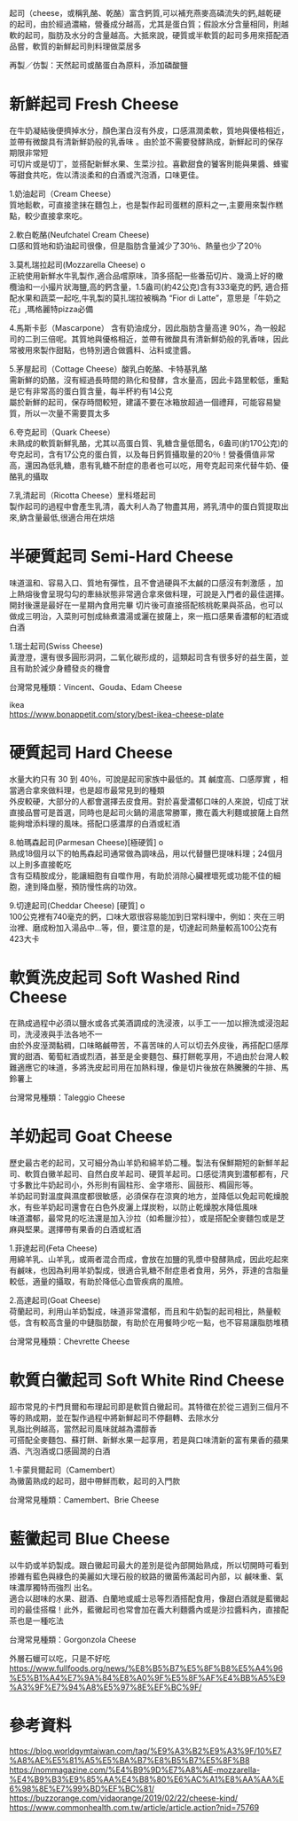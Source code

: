 起司（cheese，或稱乳酪、乾酪）富含鈣質,可以補充燕麥高磷流失的鈣,越乾硬的起司，由於經過濃縮，營養成分越高，尤其是蛋白質；假設水分含量相同，則越軟的起司，脂肪及水分的含量越高。大抵來說，硬質或半軟質的起司多用來搭配酒品嘗，軟質的新鮮起司則料理做菜居多   

再製／仿製：天然起司或酪蛋白為原料，添加磷酸鹽  

# 新鮮起司 Fresh Cheese
在牛奶凝結後便擠掉水分，顏色潔白沒有外皮，口感濕潤柔軟，質地與優格相近，並帶有微酸具有清新鮮奶般的乳香味 。由於並不需要發酵熟成，新鮮起司的保存期限非常短  
可切片或是切丁，並搭配新鮮水果、生菜沙拉。喜歡甜食的饕客則能與果醬、蜂蜜等甜食共吃，佐以清淡柔和的白酒或汽泡酒，口味更佳。  

1.奶油起司（Cream Cheese）  
質地鬆軟，可直接塗抹在麵包上，也是製作起司蛋糕的原料之一,主要用來製作糕點，較少直接拿來吃。  

2.軟白乾酪(Neufchatel Cream Cheese)  
口感和質地和奶油起司很像，但是脂肪含量減少了30％、熱量也少了20％  

3.莫札瑞拉起司(Mozzarella Cheese) o  
正統使用新鮮水牛乳製作,適合品嚐原味，頂多搭配一些番茄切片、幾滴上好的橄欖油和一小撮片狀海鹽,高的鈣含量，1.5盎司(約42公克)含有333毫克的鈣, 適合搭配水果和蔬菜一起吃,牛乳製的莫扎瑞拉被稱為 “Fior di Latte”，意思是「牛奶之花」,瑪格麗特pizza必備     

4.馬斯卡彭（Mascarpone） 
含有奶油成分，因此脂肪含量高達 90%，為一般起司的二到三倍呢。其質地與優格相近，並帶有微酸具有清新鮮奶般的乳香味，因此常被用來製作甜點，也特別適合做醬料、沾料或塗醬。  

5.茅屋起司（Cottage Cheese）酸乳白乾酪、卡特基乳酪   
需新鮮的奶酪，沒有經過長時間的熟化和發酵，含水量高，因此卡路里較低，重點是它有非常高的蛋白質含量，每半杯約有14公克    
屬於新鮮的起司，保存時間較短，建議不要在冰箱放超過一個禮拜，可能容易變質，所以一次量不需要買太多  

6.夸克起司（Quark Cheese）  
未熟成的軟質新鮮乳酪，尤其以高蛋白質、乳糖含量低聞名，6盎司(約170公克)的夸克起司，含有17公克的蛋白質，以及每日鈣質攝取量的20％！營養價值非常高，還因為低乳糖，患有乳糖不耐症的患者也可以吃，用夸克起司來代替牛奶、優酪乳的攝取  

7.乳清起司（Ricotta Cheese）里科塔起司    
製作起司的過程中會產生乳清，義大利人為了物盡其用，將乳清中的蛋白質提取出來,鈉含量最低,很適合用在烘焙  

# 半硬質起司 Semi-Hard Cheese
味道溫和、容易入口、質地有彈性，且不會過硬與不太鹹的口感沒有刺激感 ，加上熱熔後會呈現勾勾的牽絲狀態非常適合拿來做料理，可說是入門者的最佳選擇。    
開封後還是最好在一星期內食用完畢 
切片後可直接搭配核桃乾果與茶品，也可以做成三明治，入菜則可刨成絲煮濃湯或灑在披薩上，來一瓶口感果香濃郁的紅酒或白酒    

1.瑞士起司(Swiss Cheese)  
黃澄澄，還有很多圓形洞洞，二氧化碳形成的，這類起司含有很多好的益生菌，並且有助於減少身體發炎的機會   

台灣常見種類：Vincent、Gouda、Edam Cheese  

ikea  
https://www.bonappetit.com/story/best-ikea-cheese-plate  

# 硬質起司 Hard Cheese
水量大約只有 30 到 40％，可說是起司家族中最低的。其 鹹度高、口感厚實 ，相當適合拿來做料理，也是超市最常見到的種類    
外皮較硬，大部分的人都會選擇去皮食用。對於喜愛濃郁口味的人來說，切成丁狀直接品嘗可是首選，同時也是起司火鍋的湯底常勝軍，撒在義大利麵或披薩上自然能夠增添料理的風味。搭配口感濃厚的白酒或紅酒  

8.帕瑪森起司(Parmesan Cheese)[極硬質] o   
熟成18個月以下的帕馬森起司通常做為調味品，用以代替鹽巴提味料理；24個月以上則多直接乾吃  
含有亞精胺成分，能讓細胞有自噬作用，有助於消除心臟裡壞死或功能不佳的細胞，達到降血壓，預防慢性病的功效。

9.切達起司(Cheddar Cheese) [硬質] o    
100公克裡有740毫克的鈣，口味大眾很容易能加到日常料理中，例如：夾在三明治裡、磨成粉加入湯品中…等，但，要注意的是，切達起司熱量較高100公克有423大卡  

# 軟質洗皮起司 Soft Washed Rind Cheese  
在熟成過程中必須以鹽水或各式美酒調成的洗浸液，以手工一一加以擦洗或浸泡起司，洗浸液與手法各地不一   
由於外皮溼潤黏稠，口味略鹹帶苦，不喜苦味的人可以切去外皮後，再搭配口感厚實的甜酒、葡萄紅酒或烈酒，甚至是全麥麵包、蘇打餅乾享用，不過由於台灣人較難適應它的味道，多將洗皮起司用在加熱料理，像是切片後放在熱騰騰的牛排、馬鈴薯上  

台灣常見種類：Taleggio Cheese  

# 羊奶起司 Goat Cheese
歷史最古老的起司，又可細分為山羊奶和綿羊奶二種。製法有保鮮期短的新鮮羊起司、軟質白黴羊起司、自然白皮羊起司、硬質羊起司。口感從清爽到濃郁都有，尺寸多數比牛奶起司小，外形則有圓柱形、金字塔形、圓鼓形、橢圓形等。  
羊奶起司對溫度與濕度都很敏感，必須保存在涼爽的地方，並降低以免起司乾燥脫水，有些羊奶起司還會在白色外皮灑上煤炭粉，以防止乾燥脫水降低風味  
味道濃郁，最常見的吃法還是加入沙拉（如希臘沙拉），或是搭配全麥麵包或是芝麻與堅果。選擇帶有果香的白酒或紅酒  

1.菲達起司(Feta Cheese)  
用綿羊乳、山羊乳，或兩者混合而成，會放在加鹽的乳漿中發酵熟成，因此吃起來有鹹味，也因為利用羊奶製成，很適合乳糖不耐症患者食用，另外，菲達的含脂量較低，適量的攝取，有助於降低心血管疾病的風險。 

2.高達起司(Goat Cheese)  
荷蘭起司，利用山羊奶製成，味道非常濃郁，而且和牛奶製的起司相比，熱量較低，含有較高含量的中鏈脂肪酸，有助於在用餐時少吃一點，也不容易讓脂肪堆積  

台灣常見種類：Chevrette Cheese  

# 軟質白黴起司 Soft White Rind Cheese
超市常見的卡門貝爾和布理起司即是軟質白黴起司。其特徵在於從三週到三個月不等的熟成期，並在製作過程中將新鮮起司不停翻轉、去除水分    
乳脂比例越高，當然起司風味就越為濃醇香   
可搭配全麥麵包、蘇打餅、新鮮水果一起享用，若是與口味清新的富有果香的蘋果酒、汽泡酒或口感圓潤的白酒  

1.卡蒙貝爾起司（Camembert）  
為黴菌熟成的起司，甜中帶鮮而軟，起司的入門款  

台灣常見種類：Camembert、Brie Cheese  

# 藍黴起司 Blue Cheese
以牛奶或羊奶製成。跟白黴起司最大的差別是從內部開始熟成，所以切開時可看到掺雜有藍色與綠色的美麗如大理石般的紋路的黴菌佈滿起司內部，以 鹹味重、氣味濃厚獨特而強烈 出名。  
適合以甜味的水果、甜酒、白蘭地或威士忌等烈酒搭配食用，像甜白酒就是藍黴起司的最佳搭檔！此外，藍黴起司也常會加在義大利麵醬內或是沙拉醬料內，直接配茶也是一種吃法  

台灣常見種類：Gorgonzola Cheese  
 
外層石蠟可以吃，只是不好吃  
https://www.fullfoods.org/news/%E8%B5%B7%E5%8F%B8%E5%A4%96%E5%B1%A4%E7%9A%84%E8%A0%9F%E5%8F%AF%E4%BB%A5%E9%A3%9F%E7%94%A8%E5%97%8E%EF%BC%9F/  

# 參考資料  
https://blog.worldgymtaiwan.com/tag/%E9%A3%B2%E9%A3%9F/10%E7%A8%AE%E5%81%A5%E5%BA%B7%E8%B5%B7%E5%8F%B8
https://nommagazine.com/%E4%B9%9D%E7%A8%AE-mozzarella-%E4%B9%B3%E9%85%AA%E4%B8%80%E6%AC%A1%E8%AA%AA%E6%98%8E%E7%99%BD%EF%BC%81/ https://buzzorange.com/vidaorange/2019/02/22/cheese-kind/  
https://www.commonhealth.com.tw/article/article.action?nid=75769  
